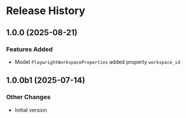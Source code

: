 # Release History

## 1.0.0 (2025-08-21)

### Features Added

  - Model `PlaywrightWorkspaceProperties` added property `workspace_id`

## 1.0.0b1 (2025-07-14)

### Other Changes

  - Initial version

